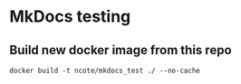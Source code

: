 # MkDocs testing

## Build new docker image from this repo
`docker build -t ncote/mkdocs_test ./ --no-cache`

